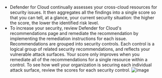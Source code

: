 * Defender for Cloud continually assesses your cross-cloud resources for security issues. It then aggregates all the findings into a single score so that you can tell, at a glance, your current security situation: the higher the score, the lower the identified risk level.
* To increase your security, review Defender for Cloud's recommendations page and remediate the recommendation by implementing the remediation instructions for each issue. Recommendations are grouped into security controls. Each control is a logical group of related security recommendations, and reflects your vulnerable attack surfaces. Your score only improves when you remediate all of the recommendations for a single resource within a control. To see how well your organization is securing each individual attack surface, review the scores for each security control.
  ![image](https://github.com/AbhishekPratap9/SOC-Analysis/assets/156197198/695c2caa-bd5c-4cf0-9d56-af52cacab6d1)
